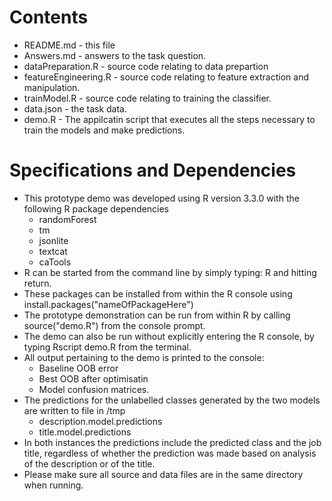 # Contents
* README.md - this file
* Answers.md - answers to the task question.
* dataPreparation.R - source code relating to data prepartion
* featureEngineering.R - source code relating to feature extraction and manipulation.
* trainModel.R - source code relating to training the classifier. 
* data.json - the task data.
* demo.R - The appilcatin script that executes all the steps necessary to train the models and make predictions.


# Specifications and Dependencies
* This prototype demo was developed using R version 3.3.0 with the following R package dependencies
  * randomForest
  * tm
  * jsonlite
  * textcat
  * caTools
* R can be started from the command line by simply typing: R and hitting return.
* These packages can be installed from within the R console using install.packages("nameOfPackageHere")
* The prototype demonstration can be run from within R by calling source("demo.R") from the console prompt.
* The demo can also be run without explicitly entering the R console, by typing Rscript demo.R from the terminal.
* All output pertaining to the demo is printed to the console:
    *  Baseline OOB error
    *  Best OOB after optimisatin
    *  Model confusion matrices.
* The predictions for the unlabelled classes generated by the two models are written to file in /tmp
    * description.model.predictions
    * title.model.predictions
* In both instances the predictions include the predicted class and the job title, regardless of whether the prediction was made based on analysis of the description or of the title. 
* Please make sure all source and data files are in the same directory when running.